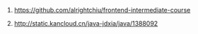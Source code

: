 1. https://github.com/alrightchiu/frontend-intermediate-course

2. http://static.kancloud.cn/java-jdxia/java/1388092
